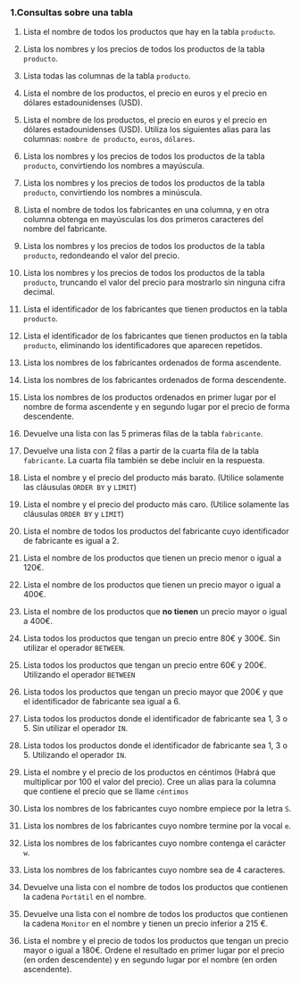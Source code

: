 ### 1.Consultas sobre una tabla

1. Lista el nombre de todos los productos que hay en la tabla `producto`.
   

2. Lista los nombres y los precios de todos los productos de la tabla `producto`.


3. Lista todas las columnas de la tabla `producto`.

  
4. Lista el nombre de los productos, el precio en euros y el precio en dólares estadounidenses (USD).
   

5. Lista el nombre de los productos, el precio en euros y el precio en dólares estadounidenses (USD). Utiliza los siguientes alias para las columnas: `nombre de producto`, `euros`, `dólares`.

   
6. Lista los nombres y los precios de todos los productos de la tabla `producto`, convirtiendo los nombres a mayúscula.
   

7. Lista los nombres y los precios de todos los productos de la tabla `producto`, convirtiendo los nombres a minúscula.

   
8. Lista el nombre de todos los fabricantes en una columna, y en otra columna obtenga en mayúsculas los dos primeros caracteres del nombre del fabricante.
   

9. Lista los nombres y los precios de todos los productos de la tabla `producto`, redondeando el valor del precio.
   

10. Lista los nombres y los precios de todos los productos de la tabla `producto`, truncando el valor del precio para mostrarlo sin ninguna cifra decimal.
   

11. Lista el identificador de los fabricantes que tienen productos en la tabla `producto`.
   

12. Lista el identificador de los fabricantes que tienen productos en la tabla `producto`, eliminando los identificadores que aparecen repetidos.


13. Lista los nombres de los fabricantes ordenados de forma ascendente.
   

14. Lista los nombres de los fabricantes ordenados de forma descendente.
   

15. Lista los nombres de los productos ordenados en primer lugar por el nombre de forma ascendente y en segundo lugar por el precio de forma descendente.
   

16. Devuelve una lista con las 5 primeras filas de la tabla `fabricante`.
   

17. Devuelve una lista con 2 filas a partir de la cuarta fila de la tabla `fabricante`. La cuarta fila también se debe incluir en la respuesta.

  
18. Lista el nombre y el precio del producto más barato. (Utilice solamente las cláusulas `ORDER BY` y `LIMIT`)
   

19. Lista el nombre y el precio del producto más caro. (Utilice solamente las cláusulas `ORDER BY` y `LIMIT`)
   

20. Lista el nombre de todos los productos del fabricante cuyo identificador de fabricante es igual a 2.

   

21. Lista el nombre de los productos que tienen un precio menor o igual a 120€.

   

22. Lista el nombre de los productos que tienen un precio mayor o igual a 400€.
   

23. Lista el nombre de los productos que **no tienen** un precio mayor o igual a 400€.
   

24. Lista todos los productos que tengan un precio entre 80€ y 300€. Sin utilizar el operador `BETWEEN`.
   

25. Lista todos los productos que tengan un precio entre 60€ y 200€. Utilizando el operador `BETWEEN`
   

26. Lista todos los productos que tengan un precio mayor que 200€ y que el identificador de fabricante sea igual a 6.
   

27. Lista todos los productos donde el identificador de fabricante sea 1, 3 o 5. Sin utilizar el operador `IN`. 

28. Lista todos los productos donde el identificador de fabricante sea 1, 3 o 5. Utilizando el operador `IN`.
   

29. Lista el nombre y el precio de los productos en céntimos (Habrá que multiplicar por 100 el valor del precio). Cree un alias para la columna que contiene el precio que se llame `céntimos`
 

30. Lista los nombres de los fabricantes cuyo nombre empiece por la letra `S`.
   

31. Lista los nombres de los fabricantes cuyo nombre termine por la vocal `e`.
   

32. Lista los nombres de los fabricantes cuyo nombre contenga el carácter `w`.
  

33. Lista los nombres de los fabricantes cuyo nombre sea de 4 caracteres.
   

34. Devuelve una lista con el nombre de todos los productos que contienen la cadena `Portátil` en el nombre.
  

35. Devuelve una lista con el nombre de todos los productos que contienen la cadena `Monitor` en el nombre y tienen un precio inferior a 215 €.
   

36. Lista el nombre y el precio de todos los productos que tengan un precio mayor o igual a 180€. Ordene el resultado en primer lugar por el precio (en orden descendente) y en segundo lugar por el nombre (en orden ascendente).


   
